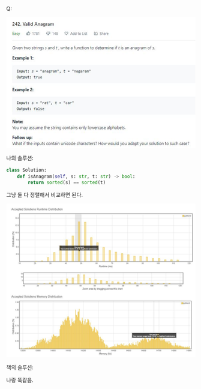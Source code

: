 Q:

![](./Figure/242(1).JPG)



나의 솔루션:

```python 
class Solution:
    def isAnagram(self, s: str, t: str) -> bool:
        return sorted(s) == sorted(t)
```

그냥 둘 다 정렬해서 비교하면 된다. 



![](./Figure/242(2).JPG)



책의 솔루션:

나랑 똑같음.